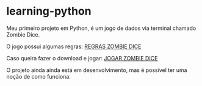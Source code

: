 # learning-python

Meu primeiro projeto em Python, é um jogo de dados via terminal chamado Zombie Dice.

O jogo possui algumas regras: <a href="https://wellingtonmerlos.github.io/learning-python/projeto-zombie-dice/regras-zombie-dice.pdf">REGRAS ZOMBIE DICE</a>

Caso queira fazer o download e jogar: <a href="https://wellingtonmerlos.github.io/learning-python/projeto-zombie-dice/projeto-zombie-dice.py">JOGAR ZOMBIE DICE</a>

O projeto ainda ainda está em desenvolvimento, mas é possível ter uma noção de como funciona.